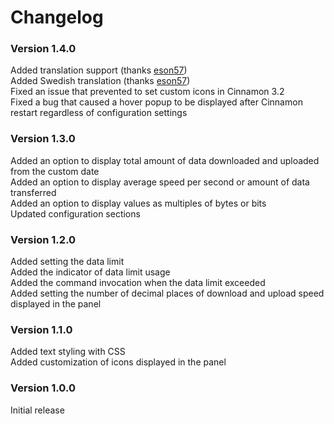 # Changelog

### Version 1.4.0
Added translation support (thanks [eson57](https://github.com/eson57))  
Added Swedish translation (thanks [eson57](https://github.com/eson57))  
Fixed an issue that prevented to set custom icons in Cinnamon 3.2  
Fixed a bug that caused a hover popup to be displayed after Cinnamon restart regardless of configuration settings

### Version 1.3.0
Added an option to display total amount of data downloaded and uploaded from the custom date  
Added an option to display average speed per second or amount of data transferred  
Added an option to display values as multiples of bytes or bits  
Updated configuration sections  

### Version 1.2.0
Added setting the data limit  
Added the indicator of data limit usage  
Added the command invocation when the data limit exceeded  
Added setting the number of decimal places of download and upload speed displayed in the panel

### Version 1.1.0
Added text styling with CSS  
Added customization of icons displayed in the panel

### Version 1.0.0
Initial release
